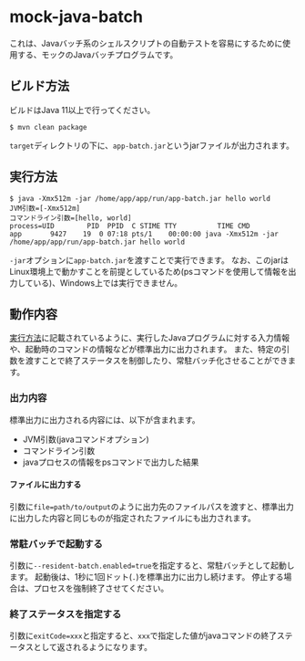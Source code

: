 # mock-java-batch

これは、Javaバッチ系のシェルスクリプトの自動テストを容易にするために使用する、モックのJavaバッチプログラムです。

## ビルド方法

ビルドはJava 11以上で行ってください。

```
$ mvn clean package
```

`target`ディレクトリの下に、`app-batch.jar`というjarファイルが出力されます。

## 実行方法

```
$ java -Xmx512m -jar /home/app/app/run/app-batch.jar hello world
JVM引数=[-Xmx512m]
コマンドライン引数=[hello, world]
process=UID        PID  PPID  C STIME TTY          TIME CMD
app       9427    19  0 07:18 pts/1    00:00:00 java -Xmx512m -jar /home/app/app/run/app-batch.jar hello world
```

`-jar`オプションに`app-batch.jar`を渡すことで実行できます。
なお、このjarはLinux環境上で動かすことを前提としているため(psコマンドを使用して情報を出力している)、Windows上では実行できません。

## 動作内容

[実行方法](#実行方法)に記載されているように、実行したJavaプログラムに対する入力情報や、起動時のコマンドの情報などが標準出力に出力されます。
また、特定の引数を渡すことで終了ステータスを制御したり、常駐バッチ化させることができます。

### 出力内容

標準出力に出力される内容には、以下が含まれます。

- JVM引数(javaコマンドオプション)
- コマンドライン引数
- javaプロセスの情報をpsコマンドで出力した結果

#### ファイルに出力する

引数に`file=path/to/output`のように出力先のファイルパスを渡すと、標準出力に出力した内容と同じものが指定されたファイルにも出力されます。

### 常駐バッチで起動する

引数に`--resident-batch.enabled=true`を指定すると、常駐バッチとして起動します。
起動後は、1秒に1回ドット(`.`)を標準出力に出力し続けます。
停止する場合は、プロセスを強制終了させてください。

### 終了ステータスを指定する

引数に`exitCode=xxx`と指定すると、`xxx`で指定した値がjavaコマンドの終了ステータスとして返されるようになります。

